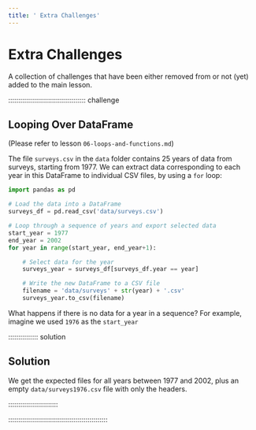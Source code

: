 ```yaml
---
title: ' Extra Challenges'
---
```


# Extra Challenges

A collection of challenges that have been either removed from or not (yet) added to the main lesson.

:::::::::::::::::::::::::::::::::::::::  challenge

## Looping Over DataFrame

(Please refer to lesson `06-loops-and-functions.md`)

The file `surveys.csv` in the `data` folder contains 25 years of data from surveys,
starting from 1977. We can extract data corresponding to each year in this DataFrame
to individual CSV files, by using a `for` loop:

```python
import pandas as pd

# Load the data into a DataFrame
surveys_df = pd.read_csv('data/surveys.csv')

# Loop through a sequence of years and export selected data
start_year = 1977
end_year = 2002
for year in range(start_year, end_year+1):

    # Select data for the year
    surveys_year = surveys_df[surveys_df.year == year]

    # Write the new DataFrame to a CSV file
    filename = 'data/surveys' + str(year) + '.csv'
    surveys_year.to_csv(filename)
```

What happens if there is no data for a year in a sequence? For example,
imagine we used `1976` as the `start_year`

:::::::::::::::  solution

## Solution

We get the expected files for all years between 1977 and 2002,
plus an empty `data/surveys1976.csv` file with only the headers.



:::::::::::::::::::::::::

::::::::::::::::::::::::::::::::::::::::::::::::::


